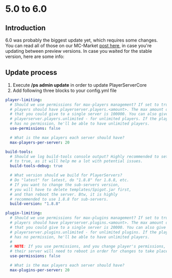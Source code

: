 # 5.0 to 6.0

## Introduction

6.0 was probably the biggest update yet, which requires some changes. You can read all of those on our MC-Market [post here](https://www.mc-market.org/resources/15521/update?update=48897), in case you're updating between preview versions. In case you waited for the stable version, here are some info:

## Update process

1. Execute **/ps admin update** in order to update PlayerServerCore
2. Add following three blocks to your config.yml file

```yaml
player-limiting:
  # Should we use permissions for max-players management? If set to true, your
  # players should have playerserver.players.<amount>. The max amount of players
  # that you could give to a single server is 100000. You can also give them
  # playerserver.players.unlimited - for unlimited players. If the player
  # has no permission, he'll be able to have unlimited players.
  use-permissions: false

  # What is the max players each server should have?
  max-players-per-server: 20
```

```yaml
build-tools:
  # Should we log build-tools console output? Highly recommended to set
  # to true, as it will help me a lot with potential issues.
  build-tools-debug: true

  # What version should we build for PlayerServers?
  # Do "latest" for latest, do "1.8.8" for 1.8.8, etc.
  # If you want to change the sub-servers version,
  # you will have to delete templates/Spigot.jar first,
  # and than reboot the server. Btw, it is highly
  # recommended to use 1.8.8 for sub-servers.
  build-version: "1.8.8"
```

```yaml
plugin-limiting:
  # Should we use permissions for max-plugins management? If set to true, your
  # players should have playerserver.plugins.<amount>. The max amount of plugins
  # that you could give to a single server is 20000. You can also give them
  # playerserver.plugins.unlimited - for unlimited plugins. If the player
  # has no permission, he'll be able to have unlimited players.
  #
  # NOTE: If you use permissions, and you change player's permissions,
  # their server will need to reboot in order for changes to take place.
  use-permissions: false

  # What is the max players each server should have?
  max-plugins-per-server: 20
```
